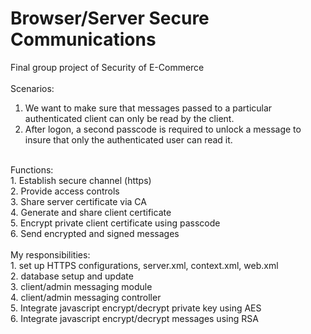 # Browser/Server Secure Communications
Final group project of Security of E-Commerce<br />
<br />
Scenarios:<br />
1. We want to make sure that messages passed to a particular authenticated client can only be read by the client.<br />
2. After logon, a second passcode is required to unlock a message to insure that only the authenticated user can read it.<br />
<br />
Functions:<br />
1. Establish secure channel (https)<br />
2. Provide access controls<br />
3. Share server certificate via CA<br />
4. Generate and share client certificate<br />
5. Encrypt private client certificate using passcode<br />
6. Send encrypted and signed messages<br />
<br />
My responsibilities:<br />
1. set up HTTPS configurations, server.xml, context.xml, web.xml<br />
2. database setup and update<br />
3. client/admin messaging module<br />
4. client/admin messaging controller<br />
5. Integrate javascript encrypt/decrypt private key using AES<br />
6. Integrate javascript encrypt/decrypt messages using RSA<br />
